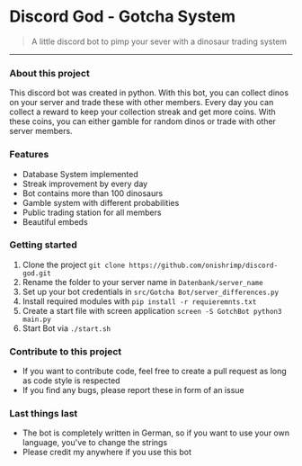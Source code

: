# Discord God - Gotcha System

> A little discord bot to pimp your sever with a dinosaur trading system
---

### About this project
This discord bot was created in python. With this bot, you can collect dinos on your server and trade these with other members. Every day you can collect a reward to keep your collection streak and get more coins. With these coins, you can either gamble for random dinos or trade with other server members.

### Features
- Database System implemented
- Streak improvement by every day
- Bot contains more than 100 dinosaurs
- Gamble system with different probabilities
- Public trading station for all members
- Beautiful embeds

### Getting started
1. Clone the project `git clone https://github.com/onishrimp/discord-god.git`
2. Rename the folder to your server name  in `Datenbank/server_name`
3. Set up your bot credentials in `src/Gotcha Bot/server_differences.py`
4. Install required modules with `pip install -r requieremnts.txt`
5. Create a start file with screen application `screen -S GotchBot python3 main.py`
6. Start Bot via `./start.sh`


### Contribute to this project
- If you want to contribute code, feel free to create a pull request as long as code style is respected
- If you find any bugs, please report these in form of an issue

### Last things last
- The bot is completely written in German, so if you want to use your own language, you've to change the strings
- Please credit my anywhere if you use this bot

